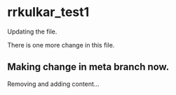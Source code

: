 # rrkulkar_test1

Updating the file.

There is one more change in this file.

## Making change in meta branch now. 
Removing and adding content... 

